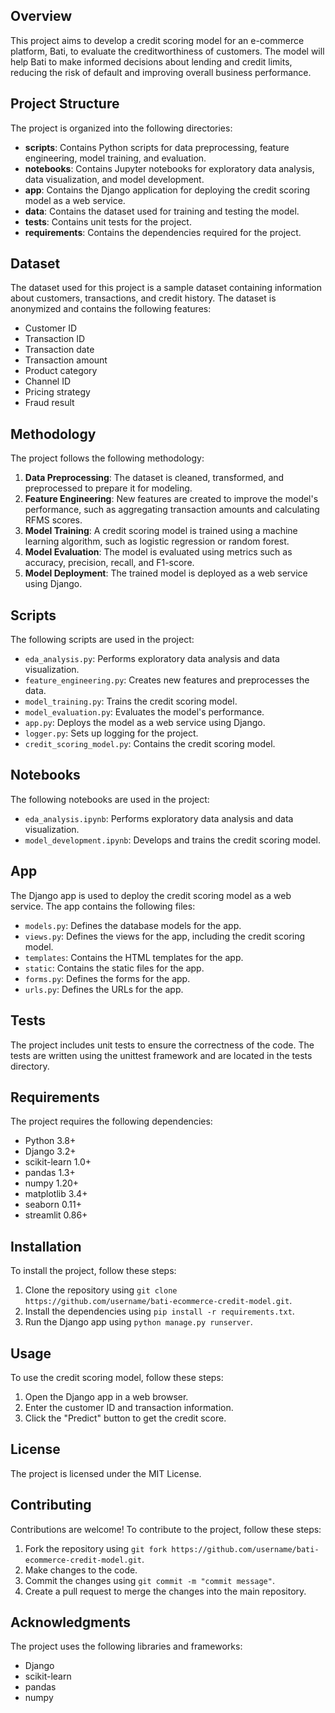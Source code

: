 
## Overview
This project aims to develop a credit scoring model for an e-commerce platform, Bati, to evaluate the creditworthiness of customers. The model will help Bati to make informed decisions about lending and credit limits, reducing the risk of default and improving overall business performance.

## Project Structure
The project is organized into the following directories:

- **scripts**: Contains Python scripts for data preprocessing, feature engineering, model training, and evaluation.
- **notebooks**: Contains Jupyter notebooks for exploratory data analysis, data visualization, and model development.
- **app**: Contains the Django application for deploying the credit scoring model as a web service.
- **data**: Contains the dataset used for training and testing the model.
- **tests**: Contains unit tests for the project.
- **requirements**: Contains the dependencies required for the project.

## Dataset
The dataset used for this project is a sample dataset containing information about customers, transactions, and credit history. The dataset is anonymized and contains the following features:

- Customer ID
- Transaction ID
- Transaction date
- Transaction amount
- Product category
- Channel ID
- Pricing strategy
- Fraud result

## Methodology
The project follows the following methodology:

1. **Data Preprocessing**: The dataset is cleaned, transformed, and preprocessed to prepare it for modeling.
2. **Feature Engineering**: New features are created to improve the model's performance, such as aggregating transaction amounts and calculating RFMS scores.
3. **Model Training**: A credit scoring model is trained using a machine learning algorithm, such as logistic regression or random forest.
4. **Model Evaluation**: The model is evaluated using metrics such as accuracy, precision, recall, and F1-score.
5. **Model Deployment**: The trained model is deployed as a web service using Django.

## Scripts
The following scripts are used in the project:

- `eda_analysis.py`: Performs exploratory data analysis and data visualization.
- `feature_engineering.py`: Creates new features and preprocesses the data.
- `model_training.py`: Trains the credit scoring model.
- `model_evaluation.py`: Evaluates the model's performance.
- `app.py`: Deploys the model as a web service using Django.
- `logger.py`: Sets up logging for the project.
- `credit_scoring_model.py`: Contains the credit scoring model.

## Notebooks
The following notebooks are used in the project:

- `eda_analysis.ipynb`: Performs exploratory data analysis and data visualization.
- `model_development.ipynb`: Develops and trains the credit scoring model.

## App
The Django app is used to deploy the credit scoring model as a web service. The app contains the following files:

- `models.py`: Defines the database models for the app.
- `views.py`: Defines the views for the app, including the credit scoring model.
- `templates`: Contains the HTML templates for the app.
- `static`: Contains the static files for the app.
- `forms.py`: Defines the forms for the app.
- `urls.py`: Defines the URLs for the app.

## Tests
The project includes unit tests to ensure the correctness of the code. The tests are written using the unittest framework and are located in the tests directory.

## Requirements
The project requires the following dependencies:

- Python 3.8+
- Django 3.2+
- scikit-learn 1.0+
- pandas 1.3+
- numpy 1.20+
- matplotlib 3.4+
- seaborn 0.11+
- streamlit 0.86+

## Installation
To install the project, follow these steps:

1. Clone the repository using `git clone https://github.com/username/bati-ecommerce-credit-model.git`.
2. Install the dependencies using `pip install -r requirements.txt`.
3. Run the Django app using `python manage.py runserver`.

## Usage
To use the credit scoring model, follow these steps:

1. Open the Django app in a web browser.
2. Enter the customer ID and transaction information.
3. Click the "Predict" button to get the credit score.

## License
The project is licensed under the MIT License.

## Contributing
Contributions are welcome! To contribute to the project, follow these steps:

1. Fork the repository using `git fork https://github.com/username/bati-ecommerce-credit-model.git`.
2. Make changes to the code.
3. Commit the changes using `git commit -m "commit message"`.
5. Create a pull request to merge the changes into the main repository.

## Acknowledgments
The project uses the following libraries and frameworks:

- Django
- scikit-learn
- pandas
- numpy
